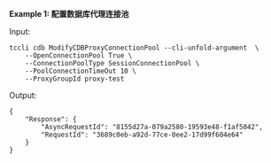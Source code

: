 **Example 1: 配置数据库代理连接池**



Input: 

```
tccli cdb ModifyCDBProxyConnectionPool --cli-unfold-argument  \
    --OpenConnectionPool True \
    --ConnectionPoolType SessionConnectionPool \
    --PoolConnectionTimeOut 10 \
    --ProxyGroupId proxy-test
```

Output: 
```
{
    "Response": {
        "AsyncRequestId": "8155d27a-079a2580-19593e48-f1af5042",
        "RequestId": "3689c0eb-a92d-77ce-0ee2-17d99f604e64"
    }
}
```

